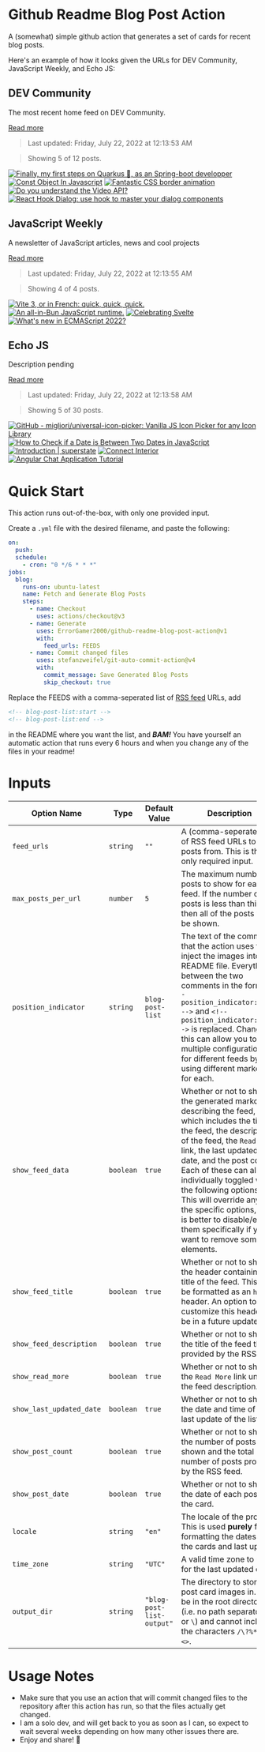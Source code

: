 # Github Readme Blog Post Action

A (somewhat) simple github action that generates a set of cards for recent blog posts.

Here's an example of how it looks given the URLs for DEV Community, JavaScript Weekly, and Echo JS:

<!-- post-list:start -->
## DEV Community

The most recent home feed on DEV Community.

[Read more](https://dev.to)
> Last updated: Friday, July 22, 2022 at 12:13:53 AM

> Showing 5 of 12 posts.

[![Finally, my first steps on Quarkus 🚀, as an Spring-boot developper](https://raw.githubusercontent.com/ErrorGamer2000/github-readme-blog-post-action/main/generated_files/DEV_Community/Finally__my_first_steps_on_Quarkus_🚀__as_an_Spring-boot_developper.svg)](https://dev.to/optnc/finally-my-first-steps-on-quarkus-as-an-spring-boot-developper-1h7b)
[![Const Object In Javascript](https://raw.githubusercontent.com/ErrorGamer2000/github-readme-blog-post-action/main/generated_files/DEV_Community/Const_Object_In_Javascript.svg)](https://dev.to/devsimc/const-object-in-javascript-2d7d)
[![Fantastic CSS border animation](https://raw.githubusercontent.com/ErrorGamer2000/github-readme-blog-post-action/main/generated_files/DEV_Community/Fantastic_CSS_border_animation.svg)](https://dev.to/chokcoco/fantastic-css-border-animation-5166)
[![Do you understand the Video API?](https://raw.githubusercontent.com/ErrorGamer2000/github-readme-blog-post-action/main/generated_files/DEV_Community/Do_you_understand_the_Video_API_.svg)](https://dev.to/zegocloud/do-you-understand-the-video-api-41gn)
[![React Hook Dialog: use hook to master your dialog components](https://raw.githubusercontent.com/ErrorGamer2000/github-readme-blog-post-action/main/generated_files/DEV_Community/React_Hook_Dialog__use_hook_to_master_your_dialog_components.svg)](https://dev.to/jsun969/react-hook-dialog-use-hook-to-master-your-dialog-components-38jd)


## JavaScript Weekly

A newsletter of JavaScript articles, news and cool projects

[Read more](https://javascriptweekly.com/)
> Last updated: Friday, July 22, 2022 at 12:13:55 AM

> Showing 4 of 4 posts.

[![Vite 3, or in French: quick, quick, quick.](https://raw.githubusercontent.com/ErrorGamer2000/github-readme-blog-post-action/main/generated_files/JavaScript_Weekly/Vite_3__or_in_French__quick__quick__quick..svg)](https://javascriptweekly.com/issues/598)
[![An all-in-Bun JavaScript runtime.](https://raw.githubusercontent.com/ErrorGamer2000/github-readme-blog-post-action/main/generated_files/JavaScript_Weekly/An_all-in-Bun_JavaScript_runtime..svg)](https://javascriptweekly.com/issues/597)
[![Celebrating Svelte](https://raw.githubusercontent.com/ErrorGamer2000/github-readme-blog-post-action/main/generated_files/JavaScript_Weekly/Celebrating_Svelte.svg)](https://javascriptweekly.com/issues/596)
[![What's new in ECMAScript 2022?](https://raw.githubusercontent.com/ErrorGamer2000/github-readme-blog-post-action/main/generated_files/JavaScript_Weekly/What's_new_in_ECMAScript_2022_.svg)](https://javascriptweekly.com/issues/595)


## Echo JS

Description pending

[Read more](
http://www.echojs.com
)
> Last updated: Friday, July 22, 2022 at 12:13:58 AM

> Showing 5 of 30 posts.

[![GitHub - migliori/universal-icon-picker: Vanilla JS Icon Picker for any Icon Library](https://raw.githubusercontent.com/ErrorGamer2000/github-readme-blog-post-action/main/generated_files/_Echo_JS_/GitHub_-_migliori_universal-icon-picker__Vanilla_JS_Icon_Picker_for_any_Icon_Library.svg)](https://github.com/migliori/universal-icon-picker)
[![How to Check if a Date is Between Two Dates in JavaScript](https://raw.githubusercontent.com/ErrorGamer2000/github-readme-blog-post-action/main/generated_files/_Echo_JS_/How_to_Check_if_a_Date_is_Between_Two_Dates_in_JavaScript.svg)](
https://masteringjs.io/tutorials/fundamentals/check-date-between-two-dates
)
[![Introduction | superstate](https://raw.githubusercontent.com/ErrorGamer2000/github-readme-blog-post-action/main/generated_files/_Echo_JS_/Introduction___superstate.svg)](https://superstate.dev/)
[![Connect Interior](https://raw.githubusercontent.com/ErrorGamer2000/github-readme-blog-post-action/main/generated_files/_Echo_JS_/Connect_Interior.svg)](https://connectinterior.com/)
[![Angular Chat Application Tutorial](https://raw.githubusercontent.com/ErrorGamer2000/github-readme-blog-post-action/main/generated_files/_Echo_JS_/Angular_Chat_Application_Tutorial.svg)](https://metered.hashnode.dev/angular-chat-application-tutorial)


<!-- post-list:end -->

# Quick Start

This action runs out-of-the-box, with only one provided input.

Create a `.yml` file with the desired filename, and paste the following:

```yml
on:
  push:
  schedule:
    - cron: "0 */6 * * *"
jobs:
  blog:
    runs-on: ubuntu-latest
    name: Fetch and Generate Blog Posts
    steps:
      - name: Checkout
        uses: actions/checkout@v3
      - name: Generate
        uses: ErrorGamer2000/github-readme-blog-post-action@v1
        with:
          feed_urls: FEEDS
      - name: Commit changed files
        uses: stefanzweifel/git-auto-commit-action@v4
        with:
          commit_message: Save Generated Blog Posts
          skip_checkout: true
```

Replace the FEEDS with a comma-seperated list of [RSS feed](https://rss.com/blog/how-do-rss-feeds-work/) URLs, add

```md
<!-- blog-post-list:start -->
<!-- blog-post-list:end -->
```

in the README where you want the list, and **_BAM!_** You have yourself an automatic action that runs every 6 hours and when you change any of the files in your readme!

# Inputs

<table>
  <thead>
    <tr>
      <th>Option Name</th>
      <th>Type</th>
      <th>Default Value</th>
      <th>Description</th>
    </tr>
  </thead>
  <tbody>
    <tr>
      <td><code>feed_urls</code></td>
      <td><code>string</code></td>
      <td><code>""</code></td>
      <td>A (comma-seperated) list of RSS feed URLs to load posts from. This is the only required input.</td>
    </tr>
    <tr>
      <td><code>max_posts_per_url</code></td>
      <td><code>number</code></td>
      <td><code>5</code></td>
      <td>The maximum number of posts to show for each feed. If the number of posts is less than this, then all of the posts will be shown.</td>
    </tr>
    <tr>
      <td><code>position_indicator</code></td>
      <td><code>string</code></td>
      <td><code>blog-post-list</code></td>
      <td>The text of the comments that the action uses to inject the images into the README file. Everything between the two comments in the form <code>&lt;!-- position_indicator:start --&gt;</code> and <code>&lt;!-- position_indicator:end --&gt;</code> is replaced. Changing this can allow you to use multiple configurations for different feeds by using different markers for each.</td>
    </tr>
    <tr>
      <td><code>show_feed_data</code></td>
      <td><code>boolean</code></td>
      <td><code>true</code></td>
      <td>Whether or not to show the generated markdown describing the feed, which includes the title of the feed, the description of the feed, the <code>Read More</code> link, the last updated date, and the post count. Each of these can also be individually toggled with the following options. This will override any of the specific options, so it is better to disable/enable them specifically if you want to remove some elements.</td>
    </tr>
    <tr>
      <td><code>show_feed_title</code></td>
      <td><code>boolean</code></td>
      <td><code>true</code></td>
      <td>Whether or not to show the header containing the title of the feed. This will be formatted as an <code>h2</code> header. An option to customize this header will be in a future update.</td>
    </tr>
    <tr>
      <td><code>show_feed_description</code></td>
      <td><code>boolean</code></td>
      <td><code>true</code></td>
      <td>Whether or not to show the title of the feed that is provided by the RSS feed.</td>
    </tr>
    <tr>
      <td><code>show_read_more</code></td>
      <td><code>boolean</code></td>
      <td><code>true</code></td>
      <td>Whether or not to show the <code>Read More</code> link under the feed description.</td>
    </tr>
    <tr>
      <td><code>show_last_updated_date</code></td>
      <td><code>boolean</code></td>
      <td><code>true</code></td>
      <td>Whether or not to show the date and time of the last update of the list.</td>
    </tr>
    <tr>
      <td><code>show_post_count</code></td>
      <td><code>boolean</code></td>
      <td><code>true</code></td>
      <td>Whether or not to show the number of posts shown and the total number of posts provided by the RSS feed.</td>
    </tr>
    <tr>
      <td><code>show_post_date</code></td>
      <td><code>boolean</code></td>
      <td><code>true</code></td>
      <td>Whether or not to show the date of each post on the card.</td>
    </tr>
    <tr>
      <td><code>locale</code></td>
      <td><code>string</code></td>
      <td><code>"en"</code></td>
      <td>The locale of the project. This is used <strong>purely</strong> for formatting the dates of the cards and last update.</td>
    </tr>
    <tr>
      <td><code>time_zone</code></td>
      <td><code>string</code></td>
      <td><code>"UTC"</code></td>
      <td>A valid time zone to use for the last updated date.</td>
    </tr>
    <tr>
      <td><code>output_dir</code></td>
      <td><code>string</code></td>
      <td><code>"blog-post-list-output"</code></td>
      <td>The directory to store the post card images in. Must be in the root directory (i.e. no path separators <code>/</code> or <code>\</code>) and cannot include the characters <code>/\?%*:|"&lt;&gt;</code>.</td>
    </tr>
<!--
    <tr>
      <td><code></code></td>
      <td><cde></cde></td>
      <td><code></code></td>
      <td></td>
    </tr>
-->
  </tbody>
</table>

# Usage Notes

- Make sure that you use an action that will commit changed files to the repository after this action has run, so that the files actually get changed.
- I am a solo dev, and will get back to you as soon as I can, so expect to wait several weeks depending on how many other issues there are.
- Enjoy and share! 🤗
